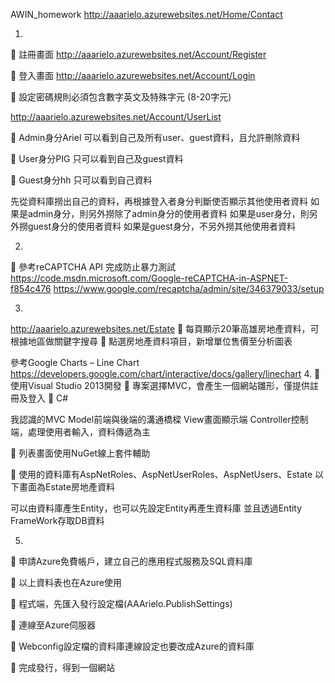AWIN_homework http://aaarielo.azurewebsites.net/Home/Contact

1. 
	註冊畫面 http://aaarielo.azurewebsites.net/Account/Register
 
	登入畫面 http://aaarielo.azurewebsites.net/Account/Login
 
	設定密碼規則必須包含數字英文及特殊字元 (8-20字元)

http://aaarielo.azurewebsites.net/Account/UserList
 
	Admin身分Ariel 可以看到自己及所有user、guest資料，且允許刪除資料
 
	User身分PIG 只可以看到自己及guest資料
 
	Guest身分hh 只可以看到自己資料
 
先從資料庫撈出自己的資料，再根據登入者身分判斷使否顯示其他使用者資料
如果是admin身分，則另外撈除了admin身分的使用者資料
如果是user身分，則另外撈guest身分的使用者資料
如果是guest身分，不另外撈其他使用者資料
  
2.
	參考reCAPTCHA API 完成防止暴力測試 
https://code.msdn.microsoft.com/Google-reCAPTCHA-in-ASPNET-f854c476
https://www.google.com/recaptcha/admin/site/346379033/setup

3.
http://aaarielo.azurewebsites.net/Estate
	每頁顯示20筆高雄房地產資料，可根據地區做關鍵字搜尋
	點選房地產資料項目，新增單位售價至分析圖表
 

參考Google Charts – Line Chart
https://developers.google.com/chart/interactive/docs/gallery/linechart
4.
	使用Visual Studio 2013開發
	專案選擇MVC，會產生一個網站雛形，僅提供註冊及登入
	C#

我認識的MVC
Model前端與後端的溝通橋樑
View畫面顯示端
Controller控制端，處理使用者輸入，資料傳遞為主
 
 
	列表畫面使用NuGet線上套件輔助
 
 
	使用的資料庫有AspNetRoles、AspNetUserRoles、AspNetUsers、Estate
以下畫面為Estate房地產資料
 

可以由資料庫產生Entity，也可以先設定Entity再產生資料庫
並且透過Entity FrameWork存取DB資料

 
5.
	申請Azure免費帳戶，建立自己的應用程式服務及SQL資料庫
 
	以上資料表也在Azure使用
 

 
	程式端，先匯入發行設定檔(AAArielo.PublishSettings)
 
	連線至Azure伺服器
 
	Webconfig設定檔的資料庫連線設定也要改成Azure的資料庫
 

	完成發行，得到一個網站
 
